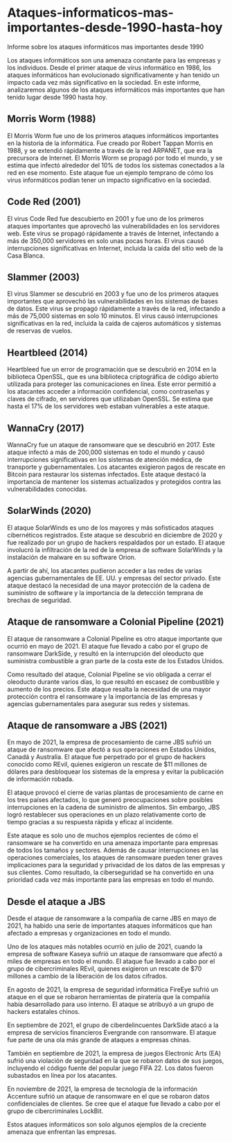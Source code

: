 # Ataques-informaticos-mas-importantes-desde-1990-hasta-hoy
Informe sobre los ataques informáticos mas importantes desde 1990

Los ataques informáticos son una amenaza constante para las empresas y los individuos. Desde el primer ataque de virus informático en 1986, los ataques informáticos han evolucionado significativamente y han tenido un impacto cada vez más significativo en la sociedad. En este informe, analizaremos algunos de los ataques informáticos más importantes que han tenido lugar desde 1990 hasta hoy.

## Morris Worm (1988)

El Morris Worm fue uno de los primeros ataques informáticos importantes en la historia de la informática. Fue creado por Robert Tappan Morris en 1988, y se extendió rápidamente a través de la red ARPANET, que era la precursora de Internet. El Morris Worm se propagó por todo el mundo, y se estima que infectó alrededor del 10% de todos los sistemas conectados a la red en ese momento. Este ataque fue un ejemplo temprano de cómo los virus informáticos podían tener un impacto significativo en la sociedad.

## Code Red (2001)

El virus Code Red fue descubierto en 2001 y fue uno de los primeros ataques importantes que aprovechó las vulnerabilidades en los servidores web. Este virus se propagó rápidamente a través de Internet, infectando a más de 350,000 servidores en solo unas pocas horas. El virus causó interrupciones significativas en Internet, incluida la caída del sitio web de la Casa Blanca.

## Slammer (2003)

El virus Slammer se descubrió en 2003 y fue uno de los primeros ataques importantes que aprovechó las vulnerabilidades en los sistemas de bases de datos. Este virus se propagó rápidamente a través de la red, infectando a más de 75,000 sistemas en solo 10 minutos. El virus causó interrupciones significativas en la red, incluida la caída de cajeros automáticos y sistemas de reservas de vuelos.

## Heartbleed (2014)

Heartbleed fue un error de programación que se descubrió en 2014 en la biblioteca OpenSSL, que es una biblioteca criptográfica de código abierto utilizada para proteger las comunicaciones en línea. Este error permitió a los atacantes acceder a información confidencial, como contraseñas y claves de cifrado, en servidores que utilizaban OpenSSL. Se estima que hasta el 17% de los servidores web estaban vulnerables a este ataque.

## WannaCry (2017)

WannaCry fue un ataque de ransomware que se descubrió en 2017. Este ataque infectó a más de 200,000 sistemas en todo el mundo y causó interrupciones significativas en los sistemas de atención médica, de transporte y gubernamentales. Los atacantes exigieron pagos de rescate en Bitcoin para restaurar los sistemas infectados. Este ataque destacó la importancia de mantener los sistemas actualizados y protegidos contra las vulnerabilidades conocidas.

## SolarWinds (2020)

El ataque SolarWinds es uno de los mayores y más sofisticados ataques cibernéticos registrados. Este ataque se descubrió en diciembre de 2020 y fue realizado por un grupo de hackers respaldados por un estado. El ataque involucró la infiltración de la red de la empresa de software SolarWinds y la instalación de malware en su software Orion. 

A partir de ahí, los atacantes pudieron acceder a las redes de varias agencias gubernamentales de EE. UU. y empresas del sector privado. Este ataque destacó la necesidad de una mayor protección de la cadena de suministro de software y la importancia de la detección temprana de brechas de seguridad.

## Ataque de ransomware a Colonial Pipeline (2021)

El ataque de ransomware a Colonial Pipeline es otro ataque importante que ocurrió en mayo de 2021. El ataque fue llevado a cabo por el grupo de ransomware DarkSide, y resultó en la interrupción del oleoducto que suministra combustible a gran parte de la costa este de los Estados Unidos. 

Como resultado del ataque, Colonial Pipeline se vio obligada a cerrar el oleoducto durante varios días, lo que resultó en escasez de combustible y aumento de los precios. Este ataque resalta la necesidad de una mayor protección contra el ransomware y la importancia de las empresas y agencias gubernamentales para asegurar sus redes y sistemas.

## Ataque de ransomware a JBS (2021)

En mayo de 2021, la empresa de procesamiento de carne JBS sufrió un ataque de ransomware que afectó a sus operaciones en Estados Unidos, Canadá y Australia. El ataque fue perpetrado por el grupo de hackers conocido como REvil, quienes exigieron un rescate de $11 millones de dólares para desbloquear los sistemas de la empresa y evitar la publicación de información robada.

El ataque provocó el cierre de varias plantas de procesamiento de carne en los tres países afectados, lo que generó preocupaciones sobre posibles interrupciones en la cadena de suministro de alimentos. Sin embargo, JBS logró restablecer sus operaciones en un plazo relativamente corto de tiempo gracias a su respuesta rápida y eficaz al incidente.

Este ataque es solo uno de muchos ejemplos recientes de cómo el ransomware se ha convertido en una amenaza importante para empresas de todos los tamaños y sectores. Además de causar interrupciones en las operaciones comerciales, los ataques de ransomware pueden tener graves implicaciones para la seguridad y privacidad de los datos de las empresas y sus clientes. Como resultado, la ciberseguridad se ha convertido en una prioridad cada vez más importante para las empresas en todo el mundo.

## Desde el ataque a JBS

Desde el ataque de ransomware a la compañía de carne JBS en mayo de 2021, ha habido una serie de importantes ataques informáticos que han afectado a empresas y organizaciones en todo el mundo.

Uno de los ataques más notables ocurrió en julio de 2021, cuando la empresa de software Kaseya sufrió un ataque de ransomware que afectó a miles de empresas en todo el mundo. El ataque fue llevado a cabo por el grupo de cibercriminales REvil, quienes exigieron un rescate de $70 millones a cambio de la liberación de los datos cifrados.

En agosto de 2021, la empresa de seguridad informática FireEye sufrió un ataque en el que se robaron herramientas de piratería que la compañía había desarrollado para uso interno. El ataque se atribuyó a un grupo de hackers estatales chinos.

En septiembre de 2021, el grupo de ciberdelincuentes DarkSide atacó a la empresa de servicios financieros Evergrande con ransomware. El ataque fue parte de una ola más grande de ataques a empresas chinas.

También en septiembre de 2021, la empresa de juegos Electronic Arts (EA) sufrió una violación de seguridad en la que se robaron datos de sus juegos, incluyendo el código fuente del popular juego FIFA 22. Los datos fueron subastados en línea por los atacantes.

En noviembre de 2021, la empresa de tecnología de la información Accenture sufrió un ataque de ransomware en el que se robaron datos confidenciales de clientes. Se cree que el ataque fue llevado a cabo por el grupo de cibercriminales LockBit.

Estos ataques informáticos son solo algunos ejemplos de la creciente amenaza que enfrentan las empresas.
